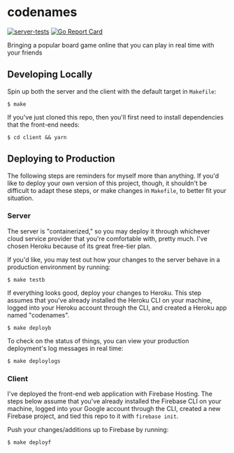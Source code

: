 # codenames

[![server-tests](https://github.com/nchaloult/codenames/workflows/server-tests/badge.svg)](https://github.com/nchaloult/codenames/actions)
[![Go Report Card](https://goreportcard.com/badge/github.com/nchaloult/codenames)](https://goreportcard.com/report/github.com/nchaloult/codenames)

Bringing a popular board game online that you can play in real time with your friends

## Developing Locally

Spin up both the server and the client with the default target in `Makefile`:

    $ make

If you've just cloned this repo, then you'll first need to install dependencies that the front-end needs:

    $ cd client && yarn

## Deploying to Production

The following steps are reminders for myself more than anything. If you'd like to deploy your own version of this project, though, it shouldn't be difficult to adapt these steps, or make changes in `Makefile`, to better fit your situation.

### Server

The server is "containerized," so you may deploy it through whichever cloud service provider that you're comfortable with, pretty much. I've chosen Heroku because of its great free-tier plan.

If you'd like, you may test out how your changes to the server behave in a production environment by running:

    $ make testb

If everything looks good, deploy your changes to Heroku. This step assumes that you've already installed the Heroku CLI on your machine, logged into your Heroku account through the CLI, and created a Heroku app named "codenames".

    $ make deployb

To check on the status of things, you can view your production deployment's log messages in real time:

    $ make deploylogs

### Client

I've deployed the front-end web application with Firebase Hosting. The steps below assume that you've already installed the Firebase CLI on your machine, logged into your Google account through the CLI, created a new Firebase project, and tied this repo to it with `firebase init`.

Push your changes/additions up to Firebase by running:

    $ make deployf
